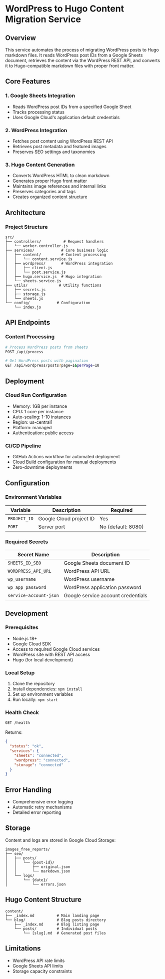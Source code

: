 # WordPress to Hugo Content Migration Service

## Overview
This service automates the process of migrating WordPress posts to Hugo markdown files. It reads WordPress post IDs from a Google Sheets document, retrieves the content via the WordPress REST API, and converts it to Hugo-compatible markdown files with proper front matter.

## Core Features

### 1. Google Sheets Integration
- Reads WordPress post IDs from a specified Google Sheet
- Tracks processing status
- Uses Google Cloud's application default credentials

### 2. WordPress Integration
- Fetches post content using WordPress REST API
- Retrieves post metadata and featured images
- Preserves SEO settings and taxonomies

### 3. Hugo Content Generation
- Converts WordPress HTML to clean markdown
- Generates proper Hugo front matter
- Maintains image references and internal links
- Preserves categories and tags
- Creates organized content structure

## Architecture

### Project Structure
```
src/
├── controllers/          # Request handlers
│   └── worker.controller.js
├── services/            # Core business logic
│   ├── content/         # Content processing
│   │   └── content.service.js
│   ├── wordpress/       # WordPress integration
│   │   ├── client.js
│   │   └── post.service.js
│   ├── hugo.service.js  # Hugo integration
│   └── sheets.service.js
├── utils/              # Utility functions
│   ├── secrets.js
│   ├── storage.js
│   └── sheets.js
└── config/            # Configuration
    └── index.js
```

## API Endpoints

### Content Processing
```bash
# Process WordPress posts from sheets
POST /api/process

# Get WordPress posts with pagination
GET /api/wordpress/posts?page=1&perPage=10
```

## Deployment

### Cloud Run Configuration
- Memory: 1GB per instance
- CPU: 1 core per instance
- Auto-scaling: 1-10 instances
- Region: us-central1
- Platform: managed
- Authentication: public access

### CI/CD Pipeline
- GitHub Actions workflow for automated deployment
- Cloud Build configuration for manual deployments
- Zero-downtime deployments

## Configuration

### Environment Variables
| Variable | Description | Required |
|----------|-------------|----------|
| `PROJECT_ID` | Google Cloud project ID | Yes |
| `PORT` | Server port | No (default: 8080) |

### Required Secrets
| Secret Name | Description |
|-------------|-------------|
| `SHEETS_ID_SEO` | Google Sheets document ID |
| `WORDPRESS_API_URL` | WordPress API URL |
| `wp_username` | WordPress username |
| `wp_app_password` | WordPress application password |
| `service-account-json` | Google service account credentials |

## Development

### Prerequisites
- Node.js 18+
- Google Cloud SDK
- Access to required Google Cloud services
- WordPress site with REST API access
- Hugo (for local development)

### Local Setup
1. Clone the repository
2. Install dependencies: `npm install`
3. Set up environment variables
4. Run locally: `npm start`

### Health Check
```bash
GET /health
```
Returns:
```json
{
  "status": "ok",
  "services": {
    "sheets": "connected",
    "wordpress": "connected",
    "storage": "connected"
  }
}
```

## Error Handling
- Comprehensive error logging
- Automatic retry mechanisms
- Detailed error reporting

## Storage
Content and logs are stored in Google Cloud Storage:
```
images_free_reports/
├── seo/
│   ├── posts/
│   │   └── {post-id}/
│   │       ├── original.json
│   │       └── markdown.json
│   └── logs/
│       └── {date}/
│           └── errors.json
```

## Hugo Content Structure
```
content/
├── _index.md          # Main landing page
└── blog/              # Blog posts directory
    ├── _index.md      # Blog listing page
    └── posts/         # Individual posts
        └── [slug].md  # Generated post files
```

## Limitations
- WordPress API rate limits
- Google Sheets API limits
- Storage capacity constraints